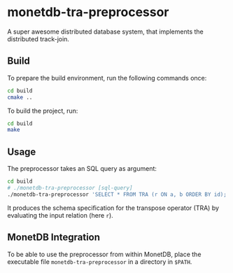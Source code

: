 # monetdb-tra-preprocessor

A super awesome distributed database system, that implements the distributed
track-join.


## Build

To prepare the build environment, run the following commands once:

```bash
cd build
cmake ..
```

To build the project, run:

```bash
cd build
make
```


## Usage

The preprocessor takes an SQL query as argument:

```bash
cd build
# ./monetdb-tra-preprocessor [sql-query]
./monetdb-tra-preprocessor 'SELECT * FROM TRA (r ON a, b ORDER BY id);'
```

It produces the schema specification for the transpose operator (TRA) by
evaluating the input relation (here `r`).


## MonetDB Integration

To be able to use the preprocessor from within MonetDB, place the executable
file `monetdb-tra-preprocessor` in a directory in `$PATH`.
